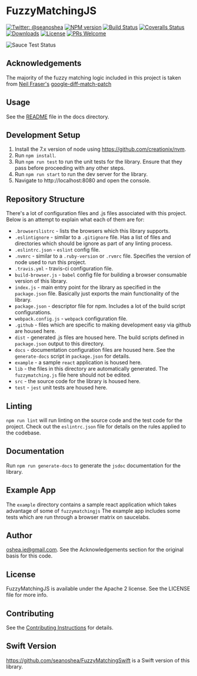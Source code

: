 # FuzzyMatchingJS
[![Twitter: @seanoshea](https://img.shields.io/badge/contact-@seanoshea-blue.svg?style=flat)](https://twitter.com/seanoshea) [![NPM version][npm-image]][npm-url] [![Build Status][travis-image]][travis-url] [![Coveralls Status][coveralls-image]][coveralls-url] [![Downloads][downloads-image]][npm-url] [![License](https://img.shields.io/badge/License-Apache%202.0-blue.svg)](https://opensource.org/licenses/Apache-2.0)
[![PRs Welcome](https://img.shields.io/badge/prs-welcome-brightgreen.svg?style=flat-square)](http://makeapullrequest.com)

![Sauce Test Status](https://saucelabs.com/browser-matrix/seanoshea.svg)

[downloads-image]: http://img.shields.io/npm/dm/fuzzymatchingjs.svg
[npm-url]: https://npmjs.org/package/fuzzymatchingjs
[npm-image]: http://img.shields.io/npm/v/fuzzymatchingjs.svg
[travis-url]: https://travis-ci.org/seanoshea/fuzzymatchingjs
[travis-image]: http://img.shields.io/travis/seanoshea/fuzzymatchingjs.svg
[coveralls-url]: https://coveralls.io/r/seanoshea/fuzzymatchingjs
[coveralls-image]: http://img.shields.io/coveralls/seanoshea/fuzzymatchingjs/develop.svg

## Acknowledgements
The majority of the fuzzy matching logic included in this project is taken from [Neil Fraser's](https://neil.fraser.name/) [google-diff-match-patch](https://code.google.com/p/google-diff-match-patch/)

## Usage
See the [README](docs/README.md) file in the docs directory.

## Development Setup
1. Install the 7.x version of node using https://github.com/creationix/nvm.
2. Run `npm install`.
3. Run `npm run test` to run the unit tests for the library. Ensure that they pass before proceeding with any other steps.
4. Run `npm run start` to run the dev server for the library.
5. Navigate to http://localhost:8080 and open the console. 

## Repository Structure
There's a lot of configuration files and .js files associated with this project. Below is an attempt to explain what each of them are for:
- `.browserslistrc` - lists the browsers which this library supports.
- `.eslintignore` - similar to a `.gitignore` file. Has a list of files and directories which should be ignore as part of any linting process.
- `.eslintrc.json` - `eslint` config file.
- `.nvmrc` - similar to a `.ruby-version` or `.rvmrc` file. Specifies the version of node used to run this project.
- `.travis.yml` - travis-ci configuration file.
- `build-browser.js` - `babel` config file for building a browser consumable version of this library.
- `index.js` - main entry point for the library as specified in the `package.json` file. Basically just exports the main functionality of the library.
- `package.json` - descriptor file for npm. Includes a lot of the build script configurations.
- `webpack.config.js` - `webpack` configuration file.
- `.github` - files which are specific to making development easy via github are housed here.
- `dist` - generated .js files are housed here. The build scripts defined in `package.json` output to this directory.
- `docs` - documentation configuration files are housed here. See the `generate-docs` script in `package.json` for details.
- `example` - a sample `react` application is housed here.
- `lib` - the files in this directory are automatically generated. The `fuzzymatching.js` file here should not be edited.
- `src` - the source code for the library is housed here.
- `test` - `jest` unit tests are housed here.

## Linting
`npm run lint` will run linting on the source code and the test code for the project. Check out the `eslintrc.json` file for details on the rules applied to the codebase.

## Documentation
Run `npm run generate-docs` to generate the `jsdoc` documentation for the library.

## Example App
The `example` directory contains a sample react application which takes advantage of some of `fuzzymatchingjs`
The example app includes some tests which are run through a browser matrix on saucelabs.

## Author
oshea.ie@gmail.com. See the Acknowledgements section for the original basis for this code.

## License
FuzzyMatchingJS is available under the Apache 2 license. See the LICENSE file for more info.

## Contributing
See the [Contributing Instructions](.github/CONTRIBUTING.MD) for details.

## Swift Version
https://github.com/seanoshea/FuzzyMatchingSwift is a Swift version of this library.